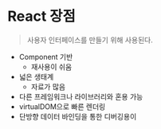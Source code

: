 # React 장점

> 사용자 인터페이스를 만들기 위해 사용된다. 

- Component 기반 
  - 재사용이 쉬움
- 넓은 생태계
  - 자료가 많음
- 다른 프레임워크나 라이브러리와 혼용 가능
- virtualDOM으로 빠른 렌더링
- 단방향 데이터 바인딩을 통한 디버깅용이 
